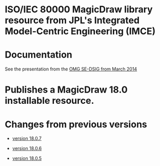 # ISO/IEC 80000 MagicDraw library resource from JPL's Integrated Model-Centric Engineering (IMCE)

# Documentation

See the presentation from the [OMG SE-DSIG from March 2014](doc/SysML%20QUDV%20and%20ISO80000%20SE-DSIG%20March%202014.pdf)

# Publishes a MagicDraw 18.0 installable resource.

# Changes from previous versions

- [version 18.0.7](notes/18.0.7.markdown)

- [version 18.0.6](notes/18.0.6.markdown)

- [version 18.0.5](notes/18.0.5.markdown)
